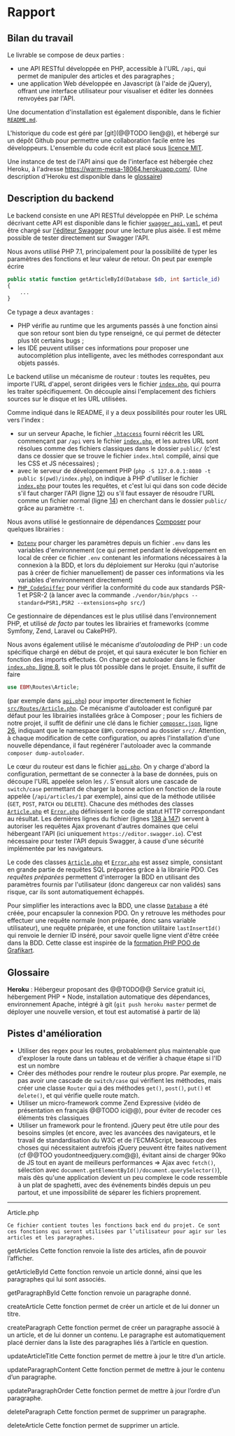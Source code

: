 Rapport
=======

## Bilan du travail

Le livrable se compose de deux parties :
* une API RESTful développée en PHP, accessible à l'URL `/api`, qui permet de manipuler des articles et des paragraphes ;
* une application Web développée en Javascript (à l'aide de jQuery), offrant une interface utilisateur pour visualiser et éditer les données renvoyées par l'API.

Une documentation d'installation est également disponible, dans le fichier [`README.md`](README.md).

L'historique du code est géré par [git](@@TODO lien@@), et hébergé sur un dépôt Github pour permettre une collaboration facile entre les développeurs. L'ensemble du code écrit est placé sous [licence MIT](https://opensource.org/licenses/MIT).

Une instance de test de l'API ainsi que de l'interface est hébergée chez Heroku, à l'adresse https://warm-mesa-18064.herokuapp.com/. (Une description d'Heroku est disponible dans le [glossaire](#glossaire))

## Description du backend

Le backend consiste en une API RESTful développée en PHP. Le schéma décrivant cette API est disponible dans le fichier [`swagger_api.yaml`](swagger_api.yaml), et peut être chargé sur [l'éditeur Swagger](https://editor.swagger.io/) pour une lecture plus aisée. Il est même possible de tester directement sur Swagger l'API.

Nous avons utilisé PHP 7.1, principalement pour la possibilité de typer les paramètres des fonctions et leur valeur de retour. On peut par exemple écrire
```php
public static function getArticleById(Database $db, int $article_id)
{
    ...
}
```
Ce typage a deux avantages :
* PHP vérifie au runtime que les arguments passés à une fonction ainsi que son retour sont bien du type renseigné, ce qui permet de détecter plus tôt certains bugs ;
* les IDE peuvent utiliser ces informations pour proposer une autocomplétion plus intelligente, avec les méthodes correspondant aux objets passés.

Le backend utilise un mécanisme de routeur : toutes les requêtes, peu importe l'URL d'appel, seront dirigées vers le fichier [`index.php`](index.php), qui pourra les traiter spécifiquement. On découple ainsi l'emplacement des fichiers sources sur le disque et les URL utilisées.

Comme indiqué dans le README, il y a deux possibilités pour router les URL vers l'index :
* sur un serveur Apache, le fichier [`.htaccess`](.htaccess) fourni réécrit les URL commençant par `/api` vers le fichier [`index.php`](index.php), et les autres URL sont résolues comme des fichiers classiques dans le dossier `public/` (c'est dans ce dossier que se trouve le fichier `index.html` compilé, ainsi que les CSS et JS nécessaires) ;
* avec le serveur de développement PHP (`php -S 127.0.0.1:8080 -t public $(pwd)/index.php`), on indique à PHP d'utiliser le fichier [`index.php`](index.php) pour toutes les requêtes, et c'est lui qui dans son code décide s'il faut charger l'API (ligne [12](index.php#L12)) ou s'il faut essayer de résoudre l'URL comme un fichier normal (ligne [14](index.php#L14)) en cherchant dans le dossier `public/` grâce au paramètre `-t`.

Nous avons utilisé le gestionnaire de dépendances [Composer](https://getcomposer.org/) pour quelques librairies :
* [`Dotenv`][Dotenv] pour charger les paramètres depuis un fichier `.env` dans les variables d'environnement (ce qui permet pendant le développement en local de créer ce fichier `.env` contenant les informations nécessaires à la connexion à la BDD, et lors du déploiement sur Heroku (qui n'autorise pas à créer de fichier manuellement) de passer ces informations via les variables d'environnement directement)
* [`PHP_CodeSniffer`][phpcs] pour vérifier la conformité du code aux standards PSR-1 et PSR-2 (à lancer avec la commande `./vendor/bin/phpcs --standard=PSR1,PSR2 --extensions=php src/`)

Ce gestionnaire de dépendances est le plus utilisé dans l'environnement PHP, et utilisé *de facto* par toutes les librairies et frameworks (comme Symfony, Zend, Laravel ou CakePHP).

Nous avons également utilisé le mécanisme *d'autoloading* de PHP : un code spécifique chargé en début de projet, et qui saura exécuter le bon fichier en fonction des imports effectués. On charge cet autoloader dans le fichier [`index.php`, ligne 8](index.php#L8), soit le plus tôt possible dans le projet. Ensuite, il suffit de faire
```php
use EBM\Routes\Article;
```
(par exemple dans [`api.php`](src/api.php#L5)) pour importer directement le fichier [`src/Routes/Article.php`](src/Routes/Article.php). Ce mécanisme d'autoloader est configuré par défaut pour les librairies installées grâce à Composer ; pour les fichiers de notre projet, il suffit de définir une clé dans le fichier [`composer.json`](composer.json), ligne [26](composer.json#L26), indiquant que le namespace `EBM\` correspond au dossier `src/`. Attention, à chaque modification de cette configuration, ou après l'installation d'une nouvelle dépendance, il faut regénérer l'autoloader avec la commande `composer dump-autoloader`.

Le cœur du routeur est dans le fichier [`api.php`](src/api.php). On y charge d'abord la configuration, permettant de se connecter à la base de données, puis on découpe l'URL appelée selon les `/`. S'ensuit alors une cascade de `switch/case` permettant de charger la bonne action en fonction de la route appelée (`/api/articles/1` par exemple), ainsi que de la méthode utilisée (`GET`, `POST`, `PATCH` ou `DELETE`). Chacune des méthodes des classes [`Article.php`](src/Routes/Article.php) et [`Error.php`](src/Routes/Error.php) définissent le code de statut HTTP correspondant au résultat. Les dernières lignes du fichier (lignes [138 à 147](src/api.php#L138)) servent à autoriser les requêtes Ajax provenant d'autres domaines que celui hébergeant l'API (ici uniquement `https://editor.swagger.io`). C'est nécessaire pour tester l'API depuis Swagger, à cause d'une sécurité implémentée par les navigateurs.

Le code des classes [`Article.php`](src/Routes/Article.php) et [`Error.php`](src/Routes/Error.php) est assez simple, consistant en grande partie de requêtes SQL préparées grâce à la librairie PDO. Ces *requêtes préparées* permettent d'interroger la BDD en utilisant des paramètres fournis par l'utilisateur (donc dangereux car non validés) sans risque, car ils sont automatiquement échappés.

Pour simplifier les interactions avec la BDD, une classe [`Database`](src/Database.php) a été créée, pour encapsuler la connexion PDO. On y retrouve les méthodes pour effectuer une requête normale (non préparée, donc sans variable utilisateur), une requête préparée, et une fonction utilitaire `lastInsertId()` qui renvoie le dernier ID inséré, pour savoir quelle ligne vient d'être créée dans la BDD. Cette classe est inspirée de la [formation PHP POO de Grafikart][Grafikart POO].

## Glossaire

**Heroku** : Hébergeur proposant des @@TODO@@
Service gratuit ici, hébergement PHP + Node, installation automatique des dépendances, environnement Apache, intégré à git (`git push heroku master` permet de déployer une nouvelle version, et tout est automatisé à partir de là)

## Pistes d'amélioration

* Utiliser des regex pour les routes, probablement plus maintenable que d'exploser la route dans un tableau et de vérifier à chaque étape si l'ID est un nombre
* Créer des méthodes pour rendre le routeur plus propre. Par exemple, ne pas avoir une cascade de `switch/case` qui vérifient les méthodes, mais créer une classe `Router` qui a des méthodes `get()`, `post()`, `put()` et `delete()`, et qui vérifie quelle route match.
* Utiliser un micro-framework comme Zend Expressive (vidéo de présentation en français @@TODO ici@@), pour éviter de recoder ces éléments très classiques
* Utiliser un framework pour le frontend. jQuery peut être utile pour des besoins simples (et encore, avec les avancées des navigateurs, et le travail de standardisation du W3C et de l'ECMAScript, beaucoup des choses qui nécessitaient autrefois jQuery peuvent être faites nativement (cf @@TOO youdontneedjquery.com@@), évitant ainsi de charger 90ko de JS tout en ayant de meilleurs performances => Ajax avec `fetch()`, sélection avec `document.getElementById()/document.querySelector()`), mais dès qu'une application devient un peu complexe le code ressemble à un plat de spaghetti, avec des événements bindés depuis un peu partout, et une impossibilité de séparer les fichiers proprement.

-------

Article.php

    Ce fichier contient toutes les fonctions back end du projet. Ce sont ces fonctions qui seront utilisées par l’utilisateur pour agir sur les articles et les paragraphes.

getArticles
Cette fonction renvoie la liste des articles, afin de pouvoir l’afficher.

getArticleById
Cette fonction renvoie un article donné, ainsi que les paragraphes qui lui sont associés.

getParagraphById
Cette fonction renvoie un paragraphe donné.

createArticle
Cette fonction permet de créer un article et de lui donner un titre.

createParagraph
Cette fonction permet de créer un paragraphe associé à un article, et de lui donner un contenu. Le paragraphe est automatiquement placé dernier dans la liste des paragraphes liés à l’article en question.

updateArticleTitle
Cette fonction permet de mettre à jour le titre d’un article.

updateParagraphContent
Cette fonction permet de mettre à jour le contenu d’un paragraphe.

updateParagraphOrder
Cette fonction permet de mettre à jour l’ordre d’un paragraphe.

deleteParagraph
Cette fonction permet de supprimer un paragraphe.

deleteArticle
Cette fonction permet de supprimer un article.


[Dotenv]: https://packagist.org/packages/vlucas/phpdotenv
[phpcs]: https://packagist.org/packages/squizlabs/php_codesniffer
[Grafikart POO]: https://www.grafikart.fr/formations/programmation-objet-php
